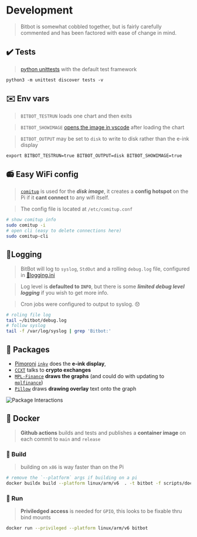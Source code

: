 # Development

> Bitbot is somewhat cobbled together, but is fairly carefully commented and has been factored with ease of change in mind.  

## ✔️ Tests 
> [python unittests](/tests) with the default test framework 
    
    python3 -m unittest discover tests -v

## ✉️ Env vars 
> `BITBOT_TESTRUN` loads one chart and then exits

> `BITBOT_SHOWIMAGE` [opens the image in vscode](/run.py) after loading the chart

> `BITBOT_OUTPUT` may be set to `disk` to write to disk rather than the e-ink display

    export BITBOT_TESTRUN=true BITBOT_OUTPUT=disk BITBOT_SHOWIMAGE=true

## 📻 Easy WiFi config 
> [`comitup`](https://github.com/davesteele/comitup) is used for the ***disk image***, it creates a **config hotspot** on the Pi if it **cant connect** to any wifi itself.  

> The config file is located at `/etc/comitup.conf`
```sh
# show comitup info
sudo comitup -i
# open cli (easy to delete connections here)
sudo comitup-cli
```

## 🌳Logging 
> BitBot will log to `syslog`, `StdOut` and a rolling `debug.log` file, configured in [📁logging.ini](/logging.ini)

> Log level is **defaulted to `INFO`**, but there is some ***limited debug level logging*** if you wish to get more info.

> Cron jobs were configured to output to syslog. 😞
```sh
# roling file log
tail ~/bitbot/debug.log
# follow syslog
tail -f /var/log/syslog | grep 'Bitbot:'
```

## 🎁 Packages 
 - [Pimoroni](pimoroni.com) [`inky`](https://github.com/pimoroni/inky) does the **e-ink display**, 
 - [`CCXT`](https://github.com/ccxt/ccxt) talks to **crypto exchanges**
 - [`MPL-Finance`](https://github.com/matplotlib/mpl-finance) **draws the graphs** (and could do with updating to [`mplfinance`](https://github.com/matplotlib/mplfinance))
 - [`Pillow`](https://github.com/python-pillow/Pillow) draws **drawing overlay** text onto the graph

![Package Interactions](http://www.plantuml.com/plantuml/svg/3Oon3KCX30NxFqMo0EvJ_LN0M7mhO11-LjOFrUckkDkHDsBqwwt6FQh4xgy7MFuXslcNckA94YwRfq4CYUUWEgseDIgACa4Zgvt6JcT5A_CtD_6qZbstM3ty0m00)

## 🐳 Docker 
> **Github actions** builds and tests and publishes a **container image** on each commit to `main` and `release`
### 🐳 Build 
> building on `x86` is way faster than on the Pi  
```sh
# remove the `--platform` args if building on a pi
docker buildx build --platform linux/arm/v6  . -t bitbot -f scripts/docker/dockerfile --progress string
```
### 🐳 Run
> **Priviledged access** is needed for `GPIO`, this looks to be fixable thru bind mounts  
```sh
docker run --privileged --platform linux/arm/v6 bitbot
```